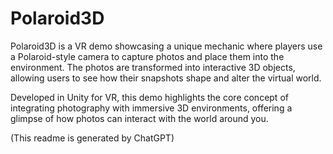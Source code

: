# Polaroid3D

Polaroid3D is a VR demo showcasing a unique mechanic where players use a Polaroid-style camera to capture photos and place them into the environment. The photos are transformed into interactive 3D objects, allowing users to see how their snapshots shape and alter the virtual world.

Developed in Unity for VR, this demo highlights the core concept of integrating photography with immersive 3D environments, offering a glimpse of how photos can interact with the world around you.

(This readme is generated by ChatGPT)
